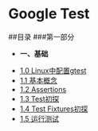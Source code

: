 # Google Test

##目录
###第一部分
* **一、基础**
 - [1.0 Linux中配置gtest](01.00.md)
 - [1.1 基本概念](01.01.md)
 - [1.2 Assertions](01.02.md)
 - [1.3 Test初探](01.03.md)
 - [1.4 Test Fixtures初探](01.04.md)
 - [1.5 运行测试](01.05.md)

